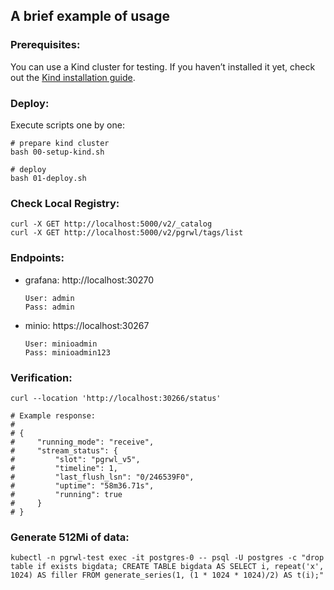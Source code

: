 ## A brief example of usage

### Prerequisites:

You can use a Kind cluster for testing. If you haven’t installed it yet, check out
the [Kind installation guide](https://kind.sigs.k8s.io/).

### Deploy:

Execute scripts one by one:

```
# prepare kind cluster
bash 00-setup-kind.sh

# deploy
bash 01-deploy.sh
```

### Check Local Registry:

```
curl -X GET http://localhost:5000/v2/_catalog
curl -X GET http://localhost:5000/v2/pgrwl/tags/list
```

### Endpoints:

- grafana: http://localhost:30270

  ```
  User: admin
  Pass: admin
  ```

- minio: https://localhost:30267

  ```
  User: minioadmin
  Pass: minioadmin123
  ```

### Verification:

```
curl --location 'http://localhost:30266/status'
```

```
# Example response:
#
# {
#     "running_mode": "receive",
#     "stream_status": {
#         "slot": "pgrwl_v5",
#         "timeline": 1,
#         "last_flush_lsn": "0/246539F0",
#         "uptime": "58m36.71s",
#         "running": true
#     }
# }
```

### Generate 512Mi of data:

```
kubectl -n pgrwl-test exec -it postgres-0 -- psql -U postgres -c "drop table if exists bigdata; CREATE TABLE bigdata AS SELECT i, repeat('x', 1024) AS filler FROM generate_series(1, (1 * 1024 * 1024)/2) AS t(i);"
```
